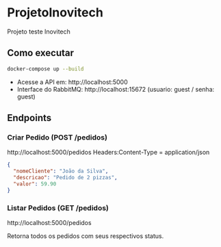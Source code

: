 # ProjetoInovitech
Projeto teste Inovitech

## Como executar

```bash
docker-compose up --build
```

- Acesse a API em: http://localhost:5000
- Interface do RabbitMQ: http://localhost:15672 (usuario: guest / senha: guest)

## Endpoints

### Criar Pedido (POST /pedidos)
http://localhost:5000/pedidos
Headers:Content-Type = application/json
```json
{
  "nomeCliente": "João da Silva",
  "descricao": "Pedido de 2 pizzas",
  "valor": 59.90
}
```

### Listar Pedidos (GET /pedidos)
http://localhost:5000/pedidos

Retorna todos os pedidos com seus respectivos status.
